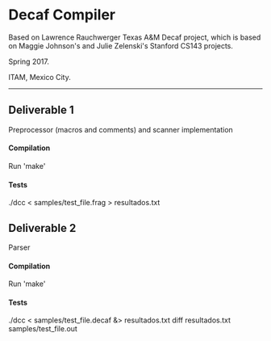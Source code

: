 # Decaf Compiler

Based on Lawrence Rauchwerger Texas A&M Decaf project, which is based on Maggie Johnson's and Julie Zelenski's Stanford CS143 projects.

Spring 2017.

ITAM, Mexico City. 

------------------

## Deliverable 1
Preprocessor (macros and comments) and scanner implementation

#### Compilation
Run 'make'

#### Tests
./dcc < samples/test_file.frag > resultados.txt

## Deliverable 2
Parser
#### Compilation
Run 'make'

#### Tests
./dcc < samples/test_file.decaf &> resultados.txt
diff resultados.txt samples/test_file.out
